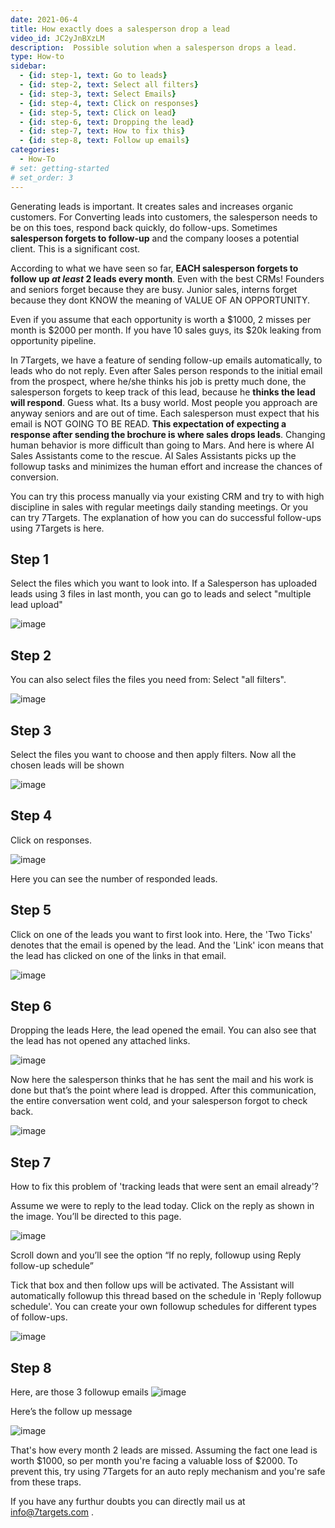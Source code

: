 ```yaml
---
date: 2021-06-4
title: How exactly does a salesperson drop a lead
video_id: JC2yJnBXzLM
description:  Possible solution when a salesperson drops a lead.
type: How-to
sidebar:
  - {id: step-1, text: Go to leads}
  - {id: step-2, text: Select all filters}
  - {id: step-3, text: Select Emails}
  - {id: step-4, text: Click on responses}
  - {id: step-5, text: Click on lead}
  - {id: step-6, text: Dropping the lead}
  - {id: step-7, text: How to fix this}
  - {id: step-8, text: Follow up emails}
categories:
  - How-To
# set: getting-started
# set_order: 3
---
```


Generating leads is important. It creates sales and increases organic customers.
For Converting leads into customers, the salesperson needs to be on this toes, respond back quickly, do follow-ups.
Sometimes **salesperson forgets to follow-up** and the company looses a potential client. This is a significant cost.

According to what we have seen so far, **EACH salesperson forgets to follow up _at least_ 2 leads every month**. Even with the best CRMs! Founders and seniors forget because they are busy. Junior sales, interns forget because they dont KNOW the meaning of VALUE OF AN OPPORTUNITY. 

Even if you assume that each opportunity is worth a $1000, 2 misses per month is $2000 per month. If you have 10 sales guys, its $20k leaking from opportunity pipeline. 

In 7Targets, we have a feature of sending follow-up emails automatically, to leads who do not reply. Even after Sales person responds to the initial email from the prospect, where he/she thinks his job is pretty much done, the salesperson forgets to keep track of this lead, because he **thinks the lead will respond**. Guess what. Its a busy world. Most people you approach are anyway seniors and are out of time. Each salesperson must expect that his email is NOT GOING TO BE READ. **This expectation of expecting a response after sending the brochure is where sales drops leads**. Changing human behavior is more difficult than going to Mars. And here is where AI Sales Assistants come to the rescue. AI Sales Assistants picks up the followup tasks and minimizes the human effort and increase the chances of conversion.

You can try this process manually via your existing CRM and try to with high discipline in sales with regular meetings daily standing meetings. Or you can try 7Targets. The explanation of how you can do successful follow-ups using 7Targets is here. 

## Step 1 
Select the files which you want to look into. If a Salesperson has uploaded leads using 3 files in last month, you can go to leads and select "multiple lead upload" 

![image](../../images/Dropped-lead-1.png)

## Step 2
You can also select files the files you need from: Select "all filters".

![image](../../images/Dropped-lead-2.png)


## Step 3
Select the files you want to choose and then apply filters.
Now all the chosen leads will be shown

![image](../../images/Dropped-lead-3.png)


## Step 4
Click on responses.

![image](../../images/Dropped-lead-4.png)

Here you can see the number of responded leads. 

## Step 5
Click on one of the leads you want to first look into. 
Here, the 'Two Ticks' denotes that the email is opened by the lead. And the 'Link' icon means that the lead has clicked on one of the links in that email.


![image](../../images/Dropped-lead-5.png)

## Step 6

Dropping the leads
Here, the lead opened the email. You can also see that the lead has not opened any attached links. 

![image](../../images/Dropped-lead-6.png)

Now here the salesperson thinks that he has sent the mail and his work is done but that’s the point where lead is dropped. After this communication, the entire conversation went cold, and your salesperson forgot to check back.

![image](../../images/Dropped-lead-7.png)

## Step 7
How to fix this problem of 'tracking leads that were sent an email already'? 

Assume we were to reply to the lead today. Click on the reply as shown in the image.
You’ll be directed to this page.

![image](../../images/Dropped-lead-8.png)

Scroll down and you’ll see the option “If no reply, followup using Reply follow-up schedule”

Tick that box and then follow ups will be activated. The Assistant will automatically followup this thread based on the schedule in 'Reply followup schedule'. You can create your own followup schedules for different types of follow-ups. 

![image](../../images/Dropped-lead-9.png)


## Step 8

Here, are those 3 followup emails
![image](../../images/Dropped-lead-10.png)

Here’s the follow up message

![image](../../images/Dropped-lead-11.png)

That's how every month 2 leads are missed. Assuming the fact one lead is worth $1000, so per month you're facing a valuable loss of $2000.
To prevent this, try using 7Targets for an auto reply mechanism and you're safe from these traps.

If you have any furthur doubts you can directly mail us at info@7targets.com .

